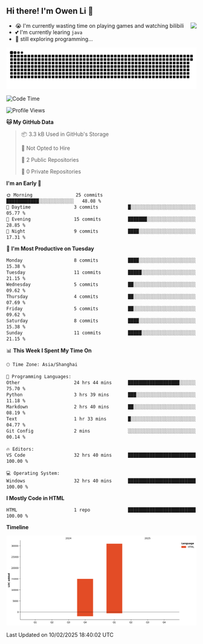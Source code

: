 ## Hi there! I'm Owen Li 👋

<a href="https://github.com/owenllli">
  <img align="right" src="https://github-readme-stats.vercel.app/api/top-langs/?username=owenllli&layout=normal" />
</a>

- 😭 I'm currently wasting time on playing games and watching bilibili
- 💕 I'm currently learing `java`
- 🤔 still exploring programming...

<!--
![Top Langs](https://github-readme-stats.vercel.app/api/top-langs/?username=owenllli&layout=normal)
-->

<picture>
  <source media="(prefers-color-scheme: dark)" srcset="https://raw.githubusercontent.com/owenllli/owenllli/output/github-snake-dark.svg" />
  <source media="(prefers-color-scheme: light)" srcset="https://raw.githubusercontent.com/owenllli/owenllli/output/github-snake.svg" />
  <img alt="github-snake" src="https://raw.githubusercontent.com/owenllli/owenllli/output/github-snake.svg" />
</picture>

<!--START_SECTION:waka-->
![Code Time](http://img.shields.io/badge/Code%20Time-67%20hrs%209%20mins-blue)

![Profile Views](http://img.shields.io/badge/Profile%20Views-0-blue)

**🐱 My GitHub Data** 

> 📦 3.3 kB Used in GitHub's Storage 
 > 
> 🚫 Not Opted to Hire
 > 
> 📜 2 Public Repositories 
 > 
> 🔑 0 Private Repositories 
 > 
**I'm an Early 🐤** 

```text
🌞 Morning                25 commits          ████████████░░░░░░░░░░░░░   48.08 % 
🌆 Daytime                3 commits           █░░░░░░░░░░░░░░░░░░░░░░░░   05.77 % 
🌃 Evening                15 commits          ███████░░░░░░░░░░░░░░░░░░   28.85 % 
🌙 Night                  9 commits           ████░░░░░░░░░░░░░░░░░░░░░   17.31 % 
```
📅 **I'm Most Productive on Tuesday** 

```text
Monday                   8 commits           ████░░░░░░░░░░░░░░░░░░░░░   15.38 % 
Tuesday                  11 commits          █████░░░░░░░░░░░░░░░░░░░░   21.15 % 
Wednesday                5 commits           ██░░░░░░░░░░░░░░░░░░░░░░░   09.62 % 
Thursday                 4 commits           ██░░░░░░░░░░░░░░░░░░░░░░░   07.69 % 
Friday                   5 commits           ██░░░░░░░░░░░░░░░░░░░░░░░   09.62 % 
Saturday                 8 commits           ████░░░░░░░░░░░░░░░░░░░░░   15.38 % 
Sunday                   11 commits          █████░░░░░░░░░░░░░░░░░░░░   21.15 % 
```


📊 **This Week I Spent My Time On** 

```text
🕑︎ Time Zone: Asia/Shanghai

💬 Programming Languages: 
Other                    24 hrs 44 mins      ███████████████████░░░░░░   75.70 % 
Python                   3 hrs 39 mins       ███░░░░░░░░░░░░░░░░░░░░░░   11.18 % 
Markdown                 2 hrs 40 mins       ██░░░░░░░░░░░░░░░░░░░░░░░   08.19 % 
Text                     1 hr 33 mins        █░░░░░░░░░░░░░░░░░░░░░░░░   04.77 % 
Git Config               2 mins              ░░░░░░░░░░░░░░░░░░░░░░░░░   00.14 % 

🔥 Editors: 
VS Code                  32 hrs 40 mins      █████████████████████████   100.00 % 

💻 Operating System: 
Windows                  32 hrs 40 mins      █████████████████████████   100.00 % 
```

**I Mostly Code in HTML** 

```text
HTML                     1 repo              █████████████████████████   100.00 % 
```



**Timeline**

![Lines of Code chart](https://raw.githubusercontent.com/owenllli/owenllli/main/assets/bar_graph.png)


 Last Updated on 10/02/2025 18:40:02 UTC
<!--END_SECTION:waka-->
